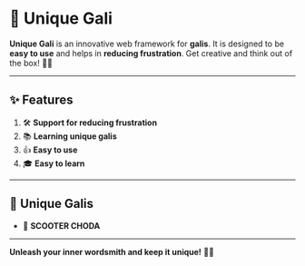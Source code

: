 # 🌈 **Unique Gali**  

**Unique Gali** is an innovative web framework for **galis**. It is designed to be **easy to use** and helps in **reducing frustration**. Get creative and think out of the box! 🧠✨  

---

## ✨ **Features**  

1. 🛠️ **Support for reducing frustration**  
2. 📚 **Learning unique galis**  
3. 👍 **Easy to use**  
4. 🎓 **Easy to learn**  

---

## 🤯 **Unique Galis**  

- 🚗 **SCOOTER CHODA**  


---

**Unleash your inner wordsmith and keep it unique!** 🎨💬  
